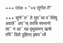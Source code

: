 +++
title = "०४ सुगोत ते"

+++
सुगो᳓त᳓ ते सुप᳓था प᳓र्वतेषु  
अवाते᳓ अप᳓स् तरसि स्वभानो  
सा᳓ न आ᳓ वह पृथुयामन् ऋष्वे  
रयिं᳓ दिवो दुहितर् इषय᳓ध्यै